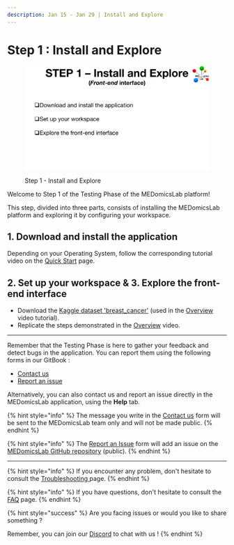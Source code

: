 ```yaml
---
description: Jan 15 - Jan 29 | Install and Explore
---
```


# Step 1 : Install and Explore

<figure><img src="../.gitbook/assets/MEDomicsLab-TestingPhase-09.png" alt=""><figcaption><p>Step 1 - Install and Explore</p></figcaption></figure>

Welcome to Step 1 of the Testing Phase of the MEDomicsLab platform!

This step, divided into three parts, consists of installing the MEDomicsLab platform and exploring it by configuring your workspace.&#x20;

## 1. Download and install the application

Depending on your Operating System, follow the corresponding tutorial video on the [Quick Start](../quick-start.md) page.

## 2. Set up your workspace & 3. Explore the front-end interface

* Download the [Kaggle dataset 'breast\_cancer'](https://www.kaggle.com/datasets/uciml/breast-cancer-wisconsin-data) (used in the [Overview](../overview.md) video tutorial).
* Replicate the steps demonstrated in the [Overview](../overview.md) video.

***

Remember that the Testing Phase is here to gather your feedback and detect bugs in the application. You can report them using the following forms in our GitBook :

* [Contact us](../forms/contact-us.md)
* [Report an issue](../forms/report-an-issue.md)

Alternatively, you can also contact us and report an issue directly in the MEDomicsLab application, using the **Help** tab.

{% hint style="info" %}
The message you write in the [Contact us](../forms/contact-us.md) form will be sent to the MEDomicsLab team only and will not be made public.
{% endhint %}

{% hint style="info" %}
The [Report an Issue](../forms/report-an-issue.md) form will add an issue on the [MEDomicsLab GitHub repository](https://github.com/MEDomics-UdeS/MEDomicsLab/issues) (public).
{% endhint %}

***

{% hint style="info" %}
If you encounter any problem, don't hesitate to consult the [Troubleshooting ](../troubleshooting.md)page.
{% endhint %}

{% hint style="info" %}
If you have questions, don't hesitate to consult the [FAQ](../faq.md) page.
{% endhint %}

{% hint style="success" %}
Are you facing issues or would you like to share something ?&#x20;

Remember, you can join our [Discord](https://discord.com/invite/ZbaGj8E6mP) to chat with us !
{% endhint %}
